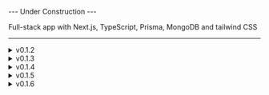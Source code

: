 --- Under Construction ---

Full-stack app with Next.js, TypeScript, Prisma, MongoDB and tailwind CSS
<hr />


<details>
  <summary>v0.1.2</summary>

- Avatar, Button, and Counter components were created.
- Interfaces for these components were defined.
- A custom hook was created and added to the layout.
- The DetailClient page was detailed.
</details>

<details>
  <summary>v0.1.3</summary>

- Cart page was added.
- The onClick error in Button.tsx was fixed.
- The react-hot-toast library was added.
- A feature to display the quantity of products in the cart was added.
</details>

<details>
  <summary>v0.1.4</summary>

- Added product-specific removal and bulk removal functions to the cart.
- Added a function to calculate the total cart amount based on the number of added products.
- Added Login and Register pages.
  Integrated Prisma and created the schema.
- Added MongoDB connection to Prisma.
  Integrated login processes with Prisma.
- Added SignUp processes.
- Added a function to retrieve information about the active user.
</details>

<details>
  <summary>v0.1.5</summary>

- Added functionality to the User section in the Header.
- Created an interface file for the Header.
</details>

<details>
  <summary>v0.1.6</summary>

- Added functionality to prevent access to the login and register pages when the user is already authenticated
- Added the overall structure of the admin dashboard and connected the routers.
- Added a model to Prisma for adding products.
</details>
